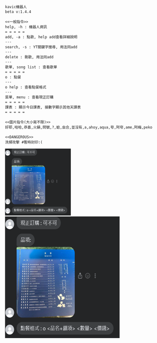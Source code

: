```
kavic機器人 
beta v:1.4.4

<<一般指令>>
help, -h : 機器人資訊
= = = = =
add, -a : 點歌, help add查看詳細說明
---
search, -s : YT關鍵字搜尋, 用法同add
---
delete : 刪歌, 用法同add
---
歌單, song list : 查看歌單
= = = = =
o : 點餐
---
o help : 查看點餐格式
---
菜單, menu : 查看現正訂購
= = = = =
課表 : 顯示今日課表, 接數字顯示其他天課表
= = = = =

<<圖片指令(大小寫不限)>>
好耶,哈哈,恭喜,火鍋,問號,?,蛤,虫合,並沒有,a,ahoy,aqua,夸,阿夸,ame,阿梅,peko

<<DANGEROUS>> 
洗頻攻擊 #暫時封印:(
```
<img src="data\pic_1.png" width="217" height="220">
<img src="data\pic_1.png" width="378" height="400">
